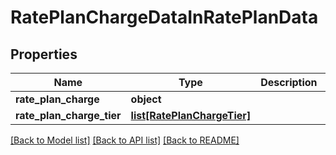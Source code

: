 # RatePlanChargeDataInRatePlanData

## Properties
Name | Type | Description | Notes
------------ | ------------- | ------------- | -------------
**rate_plan_charge** | **object** |  | 
**rate_plan_charge_tier** | [**list[RatePlanChargeTier]**](RatePlanChargeTier.md) |  | [optional] 

[[Back to Model list]](../README.md#documentation-for-models) [[Back to API list]](../README.md#documentation-for-api-endpoints) [[Back to README]](../README.md)

